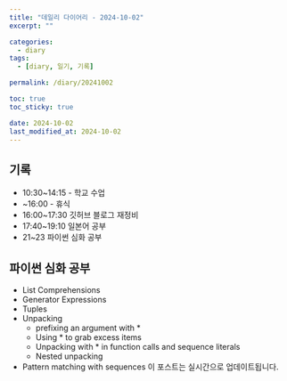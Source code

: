 ```yaml
---
title: "데일리 다이어리 - 2024-10-02"
excerpt: ""

categories:
  - diary
tags:
  - [diary, 일기, 기록]

permalink: /diary/20241002

toc: true
toc_sticky: true

date: 2024-10-02
last_modified_at: 2024-10-02
---
```


## 기록

- 10:30~14:15 - 학교 수업
- ~16:00 - 휴식
- 16:00~17:30 깃허브 블로그 재정비
- 17:40~19:10 일본어 공부
- 21~23 파이썬 심화 공부

## 파이썬 심화 공부

- List Comprehensions
- Generator Expressions
- Tuples
- Unpacking
  - prefixing an argument with *
  - Using * to grab excess items
  - Unpacking with * in function calls and sequence literals
  - Nested unpacking
- Pattern matching with sequences
이 포스트는 실시간으로 업데이트됩니다.